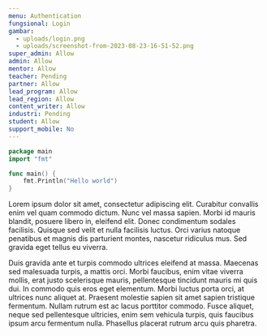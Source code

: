```yaml
---
menu: Authentication
fungsional: Login
gambar:
  - uploads/login.png
  - uploads/screenshot-from-2023-08-23-16-51-52.png
super_admin: Allow
admin: Allow
mentor: Allow
teacher: Pending
partner: Allow
lead_program: Allow
lead_region: Allow
content_writer: Allow
industri: Pending
student: Allow
support_mobile: No
---
```

```go
package main
import "fmt"

func main() {
	fmt.Println("Hello world")
}
```

Lorem ipsum dolor sit amet, consectetur adipiscing elit. Curabitur convallis enim vel quam commodo dictum. Nunc vel massa sapien. Morbi id mauris blandit, posuere libero in, eleifend elit. Donec condimentum sodales facilisis. Quisque sed velit et nulla facilisis luctus. Orci varius natoque penatibus et magnis dis parturient montes, nascetur ridiculus mus. Sed gravida eget tellus eu viverra.

Duis gravida ante et turpis commodo ultrices eleifend at massa. Maecenas sed malesuada turpis, a mattis orci. Morbi faucibus, enim vitae viverra mollis, erat justo scelerisque mauris, pellentesque tincidunt mauris mi quis dui. In commodo quis eros eget elementum. Morbi luctus porta orci, at ultrices nunc aliquet at. Praesent molestie sapien sit amet sapien tristique fermentum. Nullam rutrum est ac lacus porttitor commodo. Fusce aliquet, neque sed pellentesque ultricies, enim sem vehicula turpis, quis faucibus ipsum arcu fermentum nulla. Phasellus placerat rutrum arcu quis pharetra.